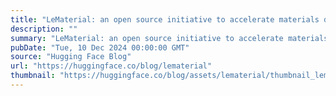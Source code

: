 ```yaml
---
title: "LeMaterial: an open source initiative to accelerate materials discovery and research"
description: ""
summary: "LeMaterial: an open source initiative to accelerate materials discovery and research Today, we are t..."
pubDate: "Tue, 10 Dec 2024 00:00:00 GMT"
source: "Hugging Face Blog"
url: "https://huggingface.co/blog/lematerial"
thumbnail: "https://huggingface.co/blog/assets/lematerial/thumbnail_lematerial.png"
---
```



